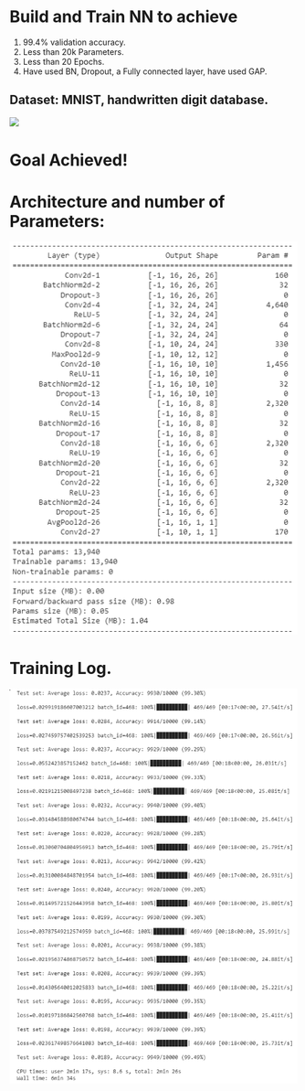 # Build and Train NN to achieve
1. 99.4% validation accuracy.  
2. Less than 20k Parameters.  
3. Less than 20 Epochs.  
4. Have used BN, Dropout, a Fully connected layer, have used GAP.   

## Dataset: MNIST, handwritten digit database.  
![](images/___batch32_MNIST.png)   

# Goal Achieved! 
# Architecture and number of Parameters:  
![](images/01_architecture_and_parameters.png)  

# Training Log.  
![](images/02_training_log.png)  
